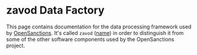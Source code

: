 # zavod Data Factory

This page contains documentation for the data processing framework used by [OpenSanctions](https://www.opensanctions.org/). It's called `zavod` ([name](https://en.wikipedia.org/wiki/Zavod)) in order to distinguish it from some of the other software components used by the OpenSanctions project.

